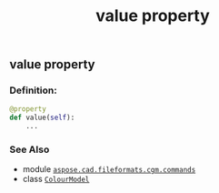 ﻿---
title: value property
second_title: Aspose.CAD for Python via .NET API References
description: 
type: docs
weight: 80
url: /python-net/aspose.cad.fileformats.cgm.commands/colourmodel/value/
is_root: false
---

## value property

### Definition:
```python
@property
def value(self):
    ...
```

### See Also
* module [`aspose.cad.fileformats.cgm.commands`](../../)
* class [`ColourModel`](/cad/python-net/aspose.cad.fileformats.cgm.commands/colourmodel)

